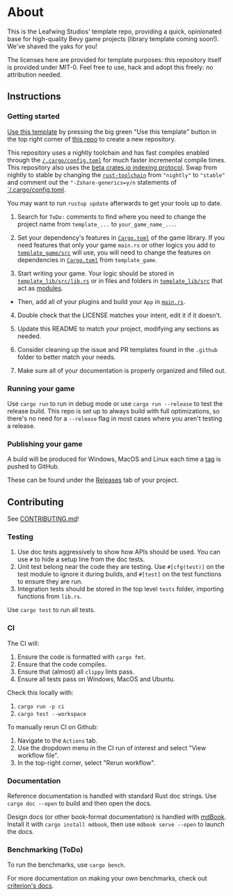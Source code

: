 # About

This is the Leafwing Studios' template repo, providing a quick, opinionated base for high-quality Bevy game projects (library template coming soon!).
We've shaved the yaks for you!

The licenses here are provided for template purposes: this repository itself is provided under MIT-0.
Feel free to use, hack and adopt this freely: no attribution needed.

## Instructions

### Getting started

[Use this template](https://github.com/Leafwing-Studios/template-repo/generate) by pressing the big green "Use this template" button in the top right corner of [this repo](https://github.com/Leafwing-Studios/template-repo) to create a new repository.

This repository uses a nightly toolchain and has fast compiles enabled through the [`/.cargo/config.toml`](./.cargo/config.toml) for much faster incremental compile times. This repository also uses the [beta crates.io indexing protocol](https://blog.rust-lang.org/inside-rust/2023/01/30/cargo-sparse-protocol.html). 
Swap from nightly to stable by changing the [`rust-toolchain`](./rust-toolchain.toml) from `"nightly"` to `"stable"` and comment out the `"-Zshare-generics=y/n` statements of [`/.cargo/config.toml](./.cargo/config.toml). 

You may want to run `rustup update` afterwards to get your tools up to date.

1. Search for `ToDo:` comments to find where you need to change the project name from `template_...` to `your_game_name_...`. 

2. Set your dependency's features in [`Cargo.toml`](./template_lib/Cargo.toml) of the game library. If you need features that only your game `main.rs` or other logics you add to [`template_game/src`](./template_game/src/) will use, you will need to change the features on dependencies in [`Cargo.toml`](./template_game/Cargo.toml) from `template_game`.

3. Start writing your game. Your logic should be stored in [`template_lib/src/lib.rs`](./template_lib/src/lib.rs) or in files and folders in [`template_lib/src`](./template_lib/src/) that act as [modules](https://doc.rust-lang.org/reference/items/modules.html).

- Then, add all of your plugins and build your `App` in [`main.rs`](./template_game/src/main.rs).

4. Double check that the LICENSE matches your intent, edit it if it doesn't.

5. Update this README to match your project, modifying any sections as needed.

6. Consider cleaning up the issue and PR templates found in the `.github` folder to better match your needs.

7. Make sure all of your documentation is properly organized and filled out. 

### Running your game

Use `cargo run` to run in debug mode or use `cargo run --release` to test the release build.
This repo is set up to always build with full optimizations, so there's no need for a `--release` flag in most cases where you aren't testing a release.

### Publishing your game

A build will be produced for Windows, MacOS and Linux each time a [tag](https://docs.github.com/en/desktop/contributing-and-collaborating-using-github-desktop/managing-commits/managing-tags) is pushed to GitHub.

These can be found under the [Releases](https://docs.github.com/en/rest/reference/releases) tab of your project.

## Contributing

See [CONTRIBUTING.md](https://github.com/Leafwing-Studios/template-repo/blob/main/CONTRIBUTING.md)!

### Testing

1. Use doc tests aggressively to show how APIs should be used.
You can use `#` to hide a setup line from the doc tests.
2. Unit test belong near the code they are testing. Use `#[cfg(test)]` on the test module to ignore it during builds, and `#[test]` on the test functions to ensure they are run.
3. Integration tests should be stored in the top level `tests` folder, importing functions from `lib.rs`.

Use `cargo test` to run all tests.

### CI

The CI will:

1. Ensure the code is formatted with `cargo fmt`.
2. Ensure that the code compiles.
3. Ensure that (almost) all `clippy` lints pass.
4. Ensure all tests pass on Windows, MacOS and Ubuntu.

Check this locally with:

1. `cargo run -p ci`
2. `cargo test --workspace`

To manually rerun CI on Github:

1. Navigate to the `Actions` tab.
2. Use the dropdown menu in the CI run of interest and select "View workflow file".
3. In the top-right corner, select "Rerun workflow".

### Documentation

Reference documentation is handled with standard Rust doc strings.
Use `cargo doc --open` to build and then open the docs.

Design docs (or other book-format documentation) is handled with [mdBook](https://rust-lang.github.io/mdBook/index.html).
Install it with `cargo install mdbook`, then use `mdbook serve --open` to launch the docs.

### Benchmarking (ToDo)

To run the benchmarks, use `cargo bench`.

For more documentation on making your own benchmarks, check out [criterion's docs](https://bheisler.github.io/criterion.rs/book/index.html).
